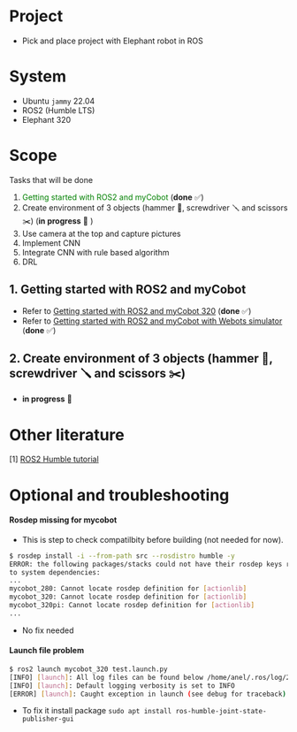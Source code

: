 # Project
- Pick and place project with Elephant robot in ROS

# System
- Ubuntu `jammy` 22.04
- ROS2  (Humble LTS)
- Elephant 320

# Scope
Tasks that will be done
1. <span style="color:green;">Getting started with ROS2 and myCobot</span> (**done** ✅)
2. Create environment of 3 objects (hammer 🔨, screwdriver 🪛 and scissors ✂️) (**in progress** 🔴 )
3. Use camera at the top and capture pictures
4. Implement CNN
5. Integrate CNN with rule based algorithm
6. DRL


## 1. Getting started with ROS2 and myCobot

- Refer to [Getting started with ROS2 and myCobot 320](1_getting_started_with_ros2_and_mycobot320.md) (**done** ✅)
- Refer to [Getting started with ROS2 and myCobot with Webots simulator](1_getting_started_with_mycobot_webots.md.md) (**done** ✅)


## 2. Create environment of 3 objects (hammer 🔨, screwdriver 🪛 and scissors ✂️)
- **in progress** 🔴

# Other literature
[1] [ROS2 Humble tutorial](https://docs.ros.org/en/humble/Tutorials.html)

# Optional and troubleshooting

#### Rosdep missing  for mycobot
- This is step to check compatilbity before building (not needed for now).
```bash
$ rosdep install -i --from-path src --rosdistro humble -y
ERROR: the following packages/stacks could not have their rosdep keys resolved
to system dependencies:
...
mycobot_280: Cannot locate rosdep definition for [actionlib]
mycobot_320: Cannot locate rosdep definition for [actionlib]
mycobot_320pi: Cannot locate rosdep definition for [actionlib]
...
```
- No fix needed

#### Launch file problem
```bash
$ ros2 launch mycobot_320 test.launch.py
[INFO] [launch]: All log files can be found below /home/anel/.ros/log/2024-10-05-16-49-37-621332-anel-27323
[INFO] [launch]: Default logging verbosity is set to INFO
[ERROR] [launch]: Caught exception in launch (see debug for traceback): "package 'joint_state_publisher_gui' not found, searching: ['/home/anel/GitHub/pick_and_place_ros/ros2_ws/install/mycobot_320', '/home/anel/GitHub/pick_and_place_ros/ros2_ws/install/mycobot_communication', '/home/anel/GitHub/pick_and_place_ros/ros2_ws/install/mycobot_interfaces', '/home/anel/GitHub/pick_and_place_ros/ros2_ws/install/mycobot_description', '/opt/ros/humble']"
```
- To fix it install package `sudo apt install ros-humble-joint-state-publisher-gui`